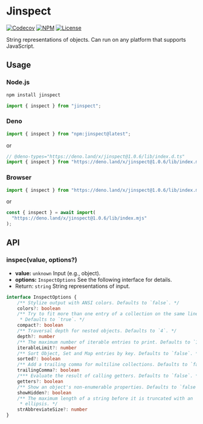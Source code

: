 # Jinspect

[![Codecov](https://img.shields.io/codecov/c/github/idanran/jinspect)](https://codecov.io/gh/idanran/jinspect)
[![NPM](https://img.shields.io/npm/v/jinspect)](https://www.npmjs.com/package/jinspect)
[![License](https://img.shields.io/github/license/idanran/jinspect)](https://github.com/idanran/jinspect/blob/main/LICENSE)

String representations of objects. Can run on any platform that supports
JavaScript.

## Usage

### Node.js

```sh
npm install jinspect
```

```ts
import { inspect } from "jinspect";
```

### Deno

```ts
import { inspect } from "npm:jinspect@latest";
```

or

```ts
// @deno-types="https://deno.land/x/jinspect@1.0.6/lib/index.d.ts"
import { inspect } from "https://deno.land/x/jinspect@1.0.6/lib/index.mjs";
```

### Browser

```js
import { inspect } from "https://deno.land/x/jinspect@1.0.6/lib/index.mjs";
```

or

```js
const { inspect } = await import(
  "https://deno.land/x/jinspect@1.0.6/lib/index.mjs"
);
```

## API

### inspec(value, options?)

- **value:** `unknown` Input (e.g., object).
- **options:** `InspectOptions` See the following interface for details.
- Return: `string` String representations of input.

```ts
interface InspectOptions {
    /** Stylize output with ANSI colors. Defaults to `false`. */
    colors?: boolean
    /** Try to fit more than one entry of a collection on the same line.
     * Defaults to `true`. */
    compact?: boolean
    /** Traversal depth for nested objects. Defaults to `4`. */
    depth?: number
    /** The maximum number of iterable entries to print. Defaults to `100`. */
    iterableLimit?: number
    /** Sort Object, Set and Map entries by key. Defaults to `false`. */
    sorted?: boolean
    /** Add a trailing comma for multiline collections. Defaults to `false`. */
    trailingComma?: boolean
    /*** Evaluate the result of calling getters. Defaults to `false`. */
    getters?: boolean
    /** Show an object's non-enumerable properties. Defaults to `false`. */
    showHidden?: boolean
    /** The maximum length of a string before it is truncated with an
     * ellipsis. */
    strAbbreviateSize?: number
}
```
